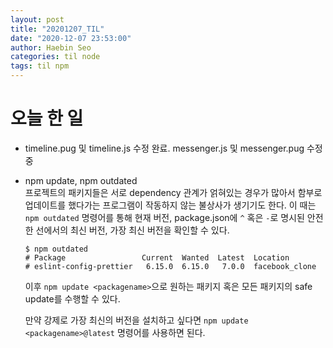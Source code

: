 ```yaml
---
layout: post
title: "20201207_TIL"
date: "2020-12-07 23:53:00"
author: Haebin Seo
categories: til node
tags: til npm
---
```

# 오늘 한 일
- timeline.pug 및 timeline.js 수정 완료. messenger.js 및 messenger.pug 수정 중

- npm update, npm outdated  
  프로젝트의 패키지들은 서로 dependency 관계가 얽혀있는 경우가 많아서 함부로 업데이트를 했다가는 프로그램이 작동하지 않는 불상사가 생기기도 한다.
  이 때는 `npm outdated` 명령어를 통해 현재 버전, package.json에 `^` 혹은 `-`로 명시된 안전한 선에서의 최신 버전, 가장 최신 버전을 확인할 수 있다.
  ```shell
  $ npm outdated
  # Package                 Current  Wanted  Latest  Location
  # eslint-config-prettier   6.15.0  6.15.0   7.0.0  facebook_clone
  ```

  이후 `npm update <packagename>`으로 원하는 패키지 혹은 모든 패키지의 safe update를 수행할 수 있다.

  만약 강제로 가장 최신의 버전을 설치하고 싶다면 `npm update <packagename>@latest` 명령어를 사용하면 된다.